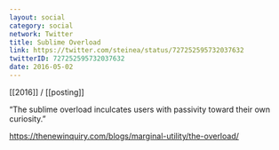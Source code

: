 ```yaml
---
layout: social
category: social
network: Twitter
title: Sublime Overload
link: https://twitter.com/steinea/status/727252595732037632
twitterID: 727252595732037632
date: 2016-05-02
---
```


[[2016]] / [[posting]]

“The sublime overload inculcates users with passivity toward their own curiosity.”

<https://thenewinquiry.com/blogs/marginal-utility/the-overload/>
